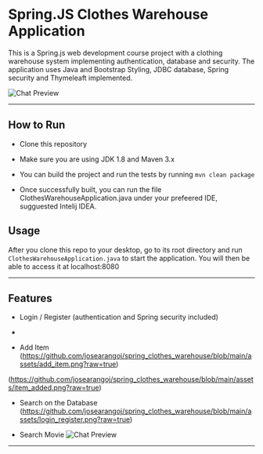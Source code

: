 Spring.JS Clothes Warehouse Application
===========

This is a Spring.js web development course project with a clothing warehouse system implementing authentication, database and security. The application uses Java and Bootstrap Styling, JDBC database, Spring security and Thymeleaft implemented.

![Chat Preview](https://github.com/josearangoj/spring_clothes_warehouse/blob/main/assets/all_items.png?raw=true)

---

## How to Run

* Clone this repository 

* Make sure you are using JDK 1.8 and Maven 3.x

* You can build the project and run the tests by running ```mvn clean package```

* Once successfully built, you can run the file ClothesWarehouseApplication.java under your prefeered IDE, sugguested Intelij IDEA.

## Usage

After you clone this repo to your desktop, go to its root directory and run `ClothesWarehouseApplication.java` to start the application. You will then be able to access it at localhost:8080

---

## Features

- Login / Register (authentication and Spring security included)

- 

- Add Item
  (https://github.com/josearangoj/spring_clothes_warehouse/blob/main/assets/add_item.png?raw=true)

(https://github.com/josearangoj/spring_clothes_warehouse/blob/main/assets/item_added.png?raw=true)

- Search on the Database (https://github.com/josearangoj/spring_clothes_warehouse/blob/main/assets/login_register.png?raw=true)

- Search Movie
  ![Chat Preview](https://github.com/josearangoj/spring_clothes_warehouse/blob/main/assets/login_register.png?raw=true)

---
